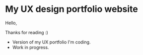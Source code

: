 # My UX design portfolio website

Hello,

Thanks for reading :)

- Version of my UX portfolio I'm coding.
- Work in progress.
